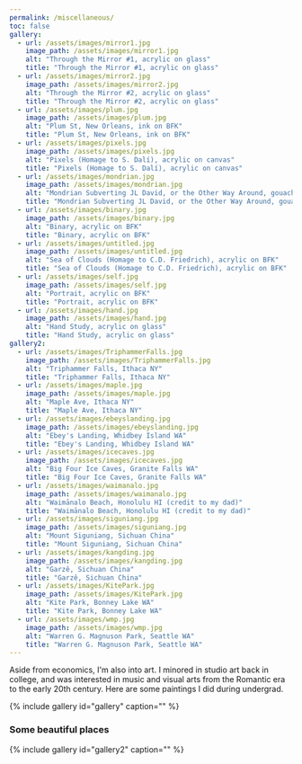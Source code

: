 ```yaml
---
permalink: /miscellaneous/
toc: false
gallery:
  - url: /assets/images/mirror1.jpg
    image_path: /assets/images/mirror1.jpg
    alt: "Through the Mirror #1, acrylic on glass"
    title: "Through the Mirror #1, acrylic on glass"
  - url: /assets/images/mirror2.jpg
    image_path: /assets/images/mirror2.jpg
    alt: "Through the Mirror #2, acrylic on glass"
    title: "Through the Mirror #2, acrylic on glass"
  - url: /assets/images/plum.jpg
    image_path: /assets/images/plum.jpg
    alt: "Plum St, New Orleans, ink on BFK"
    title: "Plum St, New Orleans, ink on BFK"
  - url: /assets/images/pixels.jpg
    image_path: /assets/images/pixels.jpg
    alt: "Pixels (Homage to S. Dalí), acrylic on canvas"
    title: "Pixels (Homage to S. Dalí), acrylic on canvas"
  - url: /assets/images/mondrian.jpg
    image_path: /assets/images/mondrian.jpg
    alt: "Mondrian Subverting JL David, or the Other Way Around, gouache and graphite on paper"
    title: "Mondrian Subverting JL David, or the Other Way Around, gouache and graphite on paper"
  - url: /assets/images/binary.jpg
    image_path: /assets/images/binary.jpg
    alt: "Binary, acrylic on BFK"
    title: "Binary, acrylic on BFK"
  - url: /assets/images/untitled.jpg
    image_path: /assets/images/untitled.jpg
    alt: "Sea of Clouds (Homage to C.D. Friedrich), acrylic on BFK"
    title: "Sea of Clouds (Homage to C.D. Friedrich), acrylic on BFK"
  - url: /assets/images/self.jpg
    image_path: /assets/images/self.jpg
    alt: "Portrait, acrylic on BFK"
    title: "Portrait, acrylic on BFK"
  - url: /assets/images/hand.jpg
    image_path: /assets/images/hand.jpg
    alt: "Hand Study, acrylic on glass"
    title: "Hand Study, acrylic on glass"
gallery2:
  - url: /assets/images/TriphammerFalls.jpg
    image_path: /assets/images/TriphammerFalls.jpg
    alt: "Triphammer Falls, Ithaca NY"
    title: "Triphammer Falls, Ithaca NY"
  - url: /assets/images/maple.jpg
    image_path: /assets/images/maple.jpg
    alt: "Maple Ave, Ithaca NY"
    title: "Maple Ave, Ithaca NY"
  - url: /assets/images/ebeyslanding.jpg
    image_path: /assets/images/ebeyslanding.jpg
    alt: "Ebey's Landing, Whidbey Island WA"
    title: "Ebey's Landing, Whidbey Island WA"
  - url: /assets/images/icecaves.jpg
    image_path: /assets/images/icecaves.jpg
    alt: "Big Four Ice Caves, Granite Falls WA"
    title: "Big Four Ice Caves, Granite Falls WA"
  - url: /assets/images/waimanalo.jpg
    image_path: /assets/images/waimanalo.jpg
    alt: "Waimānalo Beach, Honolulu HI (credit to my dad)"
    title: "Waimānalo Beach, Honolulu HI (credit to my dad)"
  - url: /assets/images/siguniang.jpg
    image_path: /assets/images/siguniang.jpg
    alt: "Mount Siguniang, Sichuan China"
    title: "Mount Siguniang, Sichuan China"
  - url: /assets/images/kangding.jpg
    image_path: /assets/images/kangding.jpg
    alt: "Garzê, Sichuan China"
    title: "Garzê, Sichuan China"
  - url: /assets/images/KitePark.jpg
    image_path: /assets/images/KitePark.jpg
    alt: "Kite Park, Bonney Lake WA"
    title: "Kite Park, Bonney Lake WA"
  - url: /assets/images/wmp.jpg
    image_path: /assets/images/wmp.jpg
    alt: "Warren G. Magnuson Park, Seattle WA"
    title: "Warren G. Magnuson Park, Seattle WA"
---
```


Aside from economics, I'm also into art. 
I minored in studio art back in college, and was interested in music and visual arts from the Romantic era to the early 20th century. Here are some paintings I did during undergrad.

{% include gallery id="gallery" caption="" %}

### Some beautiful places

{% include gallery id="gallery2" caption="" %}
